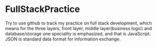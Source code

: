 # FullStackPractice
Try to use github to track my practice on full stack development, which means for the three layers,
front layer, middle layer(business logic) and database/storage
one speciality is emphasized, and that is JavaScript. JSON is standard data format for information exchange.
